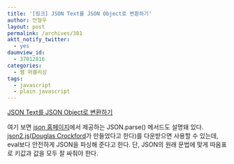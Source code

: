 ```yaml
---
title: '[링크] JSON Text를 JSON Object로 변환하기'
author: 안형우
layout: post
permalink: /archives/381
aktt_notify_twitter:
  - yes
daumview_id:
  - 37012816
categories:
  - 웹 퍼블리싱
tags:
  - javascript
  - plain javascript
---
```

<a href="http://blog.outsider.ne.kr/257" target="_blank">JSON Text를 JSON Object로 변환하기</a>

여기 보면 <a href="http://www.json.org/" target="_blank">json 홈페이지</a>에서 제공하는 JSON.parse() 메서드도 설명돼 있다. <a href="https://github.com/douglascrockford/JSON-js/blob/master/json2.js" target="_blank">json2.js</a>(<a href="http://crockford.com/" target="_blank">Douglas Crockford</a>가 만들었다고 한다)를 다운받으면 사용할 수 있는데, eval보다 안전하게 JSON을 파싱해 준다고 한다. 단, JSON의 원래 문법에 맞게 따옴표로 키값과 값을 모두 잘 싸줘야 한다.